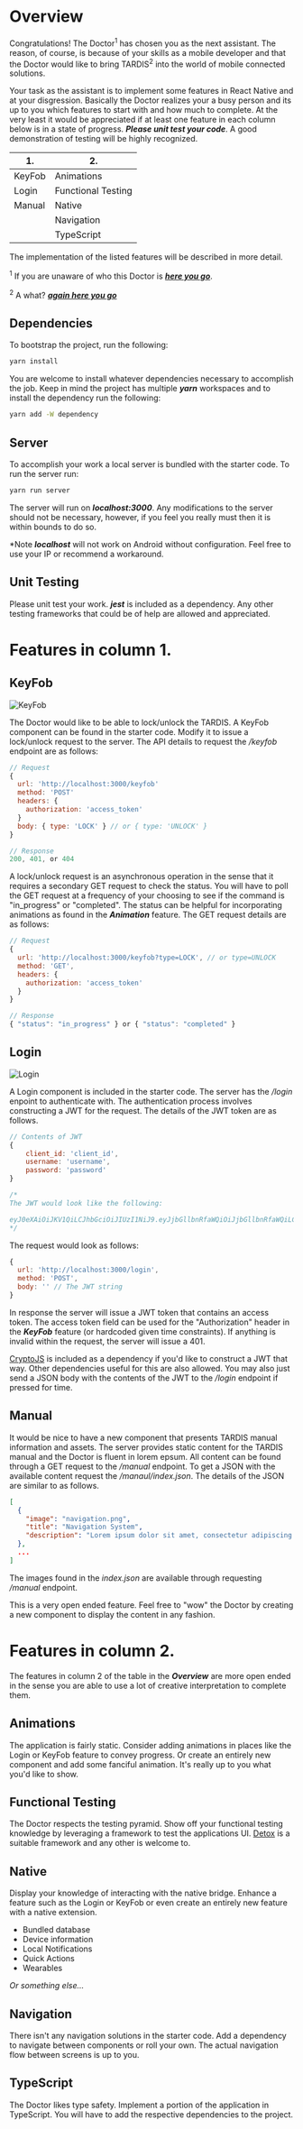# Overview

Congratulations! The Doctor<sup>1</sup> has chosen you as the next assistant. The reason, of course, is because of your skills as a mobile developer and that the Doctor would like to bring TARDIS<sup>2</sup> into the world of mobile connected solutions.

Your task as the assistant is to implement some features in React Native and at your disgression. Basically the Doctor realizes your a busy person and its up to you which features to start with and how much to complete. At the very least it would be appreciated if at least one feature in each column below is in a state of progress. ***Please unit test your code***. A good demonstration of testing will be highly recognized.

| 1.     | 2.                 |
| ------ | ------------------ |
| KeyFob | Animations         |
| Login  | Functional Testing |
| Manual | Native             |
|        | Navigation         |
|        | TypeScript         |

The implementation of the listed features will be described in more detail.

<sup>1</sup> If you are unaware of who this Doctor is [***here you go***](https://en.wikipedia.org/wiki/Doctor_Who).

<sup>2</sup> A what? [***again here you go***](https://en.wikipedia.org/wiki/TARDIS)

## Dependencies

To bootstrap the project, run the following:

```sh
yarn install
```

You are welcome to install whatever dependencies necessary to accomplish the job. Keep in mind the project has multiple ***yarn*** workspaces and to install the dependency run the following:

```sh
yarn add -W dependency
```

## Server

To accomplish your work a local server is bundled with the starter code. To run the server run:

```sh
yarn run server
```

The server will run on ***localhost:3000***. Any modifications to the server should not be necessary, however, if you feel you really must then it is within bounds to do so.

*Note ***localhost*** will not work on Android without configuration. Feel free to use your IP or recommend a workaround.

## Unit Testing

Please unit test your work. ***jest*** is included as a dependency. Any other testing frameworks that could be of help are allowed and appreciated.

# Features in column 1.

## KeyFob

![KeyFob](./readme_assets/KeyFobScreen.png)

The Doctor would like to be able to lock/unlock the TARDIS. A KeyFob component can be found in the starter code. Modify it to issue a lock/unlock request to the server. The API details to request the */keyfob* endpoint are as follows:

```javascript
// Request
{
  url: 'http://localhost:3000/keyfob'
  method: 'POST'
  headers: {
    authorization: 'access_token'
  }
  body: { type: 'LOCK' } // or { type: 'UNLOCK' }
}

// Response
200, 401, or 404
```

A lock/unlock request is an asynchronous operation in the sense that it requires a secondary GET request to check the status. You will have to poll the GET request at a frequency of your choosing to see if the command is "in_progress" or "completed". The status can be helpful for incorporating animations as found in the ***Animation*** feature. The GET request details are as follows:


```javascript
// Request
{
  url: 'http://localhost:3000/keyfob?type=LOCK', // or type=UNLOCK
  method: 'GET',
  headers: {
    authorization: 'access_token'
  }
}

// Response
{ "status": "in_progress" } or { "status": "completed" }
```

## Login

![Login](./readme_assets/LoginScreen.png)

A Login component is included in the starter code. The server has the */login* enpoint to authenticate with. The authentication process involves constructing a JWT for the request. The details of the JWT token are as follows.

```javascript
// Contents of JWT
{
    client_id: 'client_id',
    username: 'username',
    password: 'password'
}

/*
The JWT would look like the following:

eyJ0eXAiOiJKV1QiLCJhbGciOiJIUzI1NiJ9.eyJjbGllbnRfaWQiOiJjbGllbnRfaWQiLCJ1c2VybmFtZSI6InVzZXJuYW1lIiwicGFzc3dvcmQiOiJwYXNzd29yZCJ9.Apw1vCdXsn5pvle-jIsjvf5i-NOW2bGp3BfuPR-gZWc
*/
```

The request would look as follows:

```javascript
{
  url: 'http://localhost:3000/login',
  method: 'POST',
  body: '' // The JWT string
}
```

In response the server will issue a JWT token that contains an access token. The access token field can be used for the "Authorization" header in the ***KeyFob*** feature (or hardcoded given time constraints). If anything is invalid within the request, the server will issue a 401.

[CryptoJS](https://github.com/brix/crypto-js) is included as a dependency if you'd like to construct a JWT that way. Other dependencies useful for this are also allowed. You may also just send a JSON body with the contents of the JWT to the */login* endpoint if pressed for time.

## Manual

It would be nice to have a new component that presents TARDIS manual information and assets. The server provides static content for the TARDIS manual and the Doctor is fluent in lorem epsum. All content can be found through a GET request to the */manual* endpoint. To get a JSON with the available content request the */manaul/index.json*. The details of the JSON are similar to as follows.

```json
[
  {
    "image": "navigation.png",
    "title": "Navigation System",
    "description": "Lorem ipsum dolor sit amet, consectetur adipiscing elit, sed do eiusmod tempor incididunt ut labore et dolore magna aliqua. Ut enim ad minim veniam, quis nostrud exercitation ullamco laboris nisi ut aliquip ex ea commodo consequat. Duis aute irure dolor in reprehenderit in voluptate velit esse cillum dolore eu fugiat nulla pariatur. Excepteur sint occaecat cupidatat non proident, sunt in culpa qui officia deserunt mollit anim id est laborum."
  },
  ...
]
```

The images found in the *index.json* are available through requesting */manual* endpoint.

This is a very open ended feature. Feel free to "wow" the Doctor by creating a new component to display the content in any fashion.

# Features in column 2.

The features in column 2 of the table in the ***Overview*** are more open ended in the sense you are able to use a lot of creative interpretation to complete them.

## Animations

The application is fairly static. Consider adding animations in places like the Login or KeyFob feature to convey progress. Or create an entirely new component and add some fanciful animation. It's really up to you what you'd like to show.

## Functional Testing

The Doctor respects the testing pyramid. Show off your functional testing knowledge by leveraging a framework to test the applications UI. [Detox](https://github.com/wix/detox) is a suitable framework and any other is welcome to.

## Native

Display your knowledge of interacting with the native bridge. Enhance a feature such as the Login or KeyFob or even create an entirely new feature with a native extension.

- Bundled database
- Device information
- Local Notifications
- Quick Actions
- Wearables

*Or something else...*

## Navigation

There isn't any navigation solutions in the starter code. Add a dependency to navigate between components or roll your own. The actual navigation flow between screens is up to you.

## TypeScript

The Doctor likes type safety. Implement a portion of the application in TypeScript. You will have to add the respective dependencies to the project.
